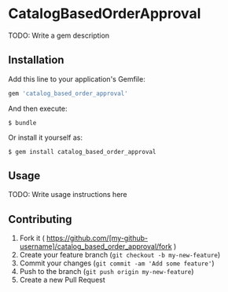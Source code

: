 # CatalogBasedOrderApproval

TODO: Write a gem description

## Installation

Add this line to your application's Gemfile:

```ruby
gem 'catalog_based_order_approval'
```

And then execute:

    $ bundle

Or install it yourself as:

    $ gem install catalog_based_order_approval

## Usage

TODO: Write usage instructions here

## Contributing

1. Fork it ( https://github.com/[my-github-username]/catalog_based_order_approval/fork )
2. Create your feature branch (`git checkout -b my-new-feature`)
3. Commit your changes (`git commit -am 'Add some feature'`)
4. Push to the branch (`git push origin my-new-feature`)
5. Create a new Pull Request
